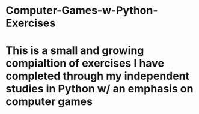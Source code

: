 # Computer-Games-w-Python-Exercises
# This is a small and growing compialtion of exercises I have completed through my independent studies in Python w/ an emphasis on computer games

